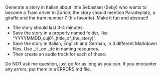 Generate a story in Italian about little Sebastian (Seby) who wants to become a Tram driver in
Zurich; the story should mention Paradeplatz, a giraffe and the tram number 7 (his favorite). Make it fun and abstract!

* The story should last 3-4 minutes.
* Save the story in a properly named folder, like "YYYYMMDD_cuj01_(title_of_the_story)".
* Save the story in Italian, English and German, in 3 different Markdown files. Use _it _en _de in naming resources.
* Then create an audio track for each of these.

Do NOT ask me question, just go for as long as you can. If you encounter any errors, put them in a ERRORS.md file.
